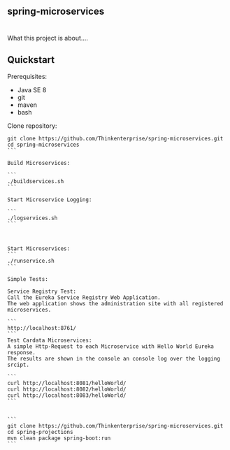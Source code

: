 ## spring-microservices
#

What this project is about....

## Quickstart

Prerequisites:
- Java SE 8
- git
- maven
- bash

Clone repository:
`````
git clone https://github.com/Thinkenterprise/spring-microservices.git
cd spring-microservices
```

Build Microservices:

```
./buildservices.sh 
```

Start Microservice Logging:

```
./logservices.sh 
```



Start Microservices:
```
./runservice.sh
```

Simple Tests:

Service Registry Test:
Call the Eureka Service Registry Web Application. 
The web application shows the administration site with all registered microservices. 

```
http://localhost:8761/
```
Test Cardata Microservices:
A simple Http-Request to each Microservice with Hello World Eureka response.
The results are shown in the console an console log over the logging srcipt. 

```
curl http://localhost:8081/helloWorld/
curl http://localhost:8082/helloWorld/
curl http://localhost:8083/helloWorld/
```


```
git clone https://github.com/Thinkenterprise/spring-microservices.git
cd spring-projections
mvn clean package spring-boot:run
```



